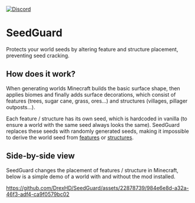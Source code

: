 [![Discord](https://img.shields.io/discord/904419828192927885.svg?logo=discord)](https://discord.gg/HeZayd6SxF)

# SeedGuard

Protects your world seeds by altering feature and structure placement, preventing seed cracking.

## How does it work?

When generating worlds Minecraft builds the basic surface shape, then applies biomes and finally adds surface
decorations, which consist of features (trees, sugar cane, grass, ores...) and structures (villages,
pillager outposts...). 

Each feature / structure has its own seed, which is hardcoded in vanilla (to ensure a world with
the same seed always looks the same). SeedGuard replaces these seeds with randomly generated seeds, making it impossible
to derive the world seed from [features](https://minecraft.fandom.com/wiki/Feature) or [structures](https://minecraft.fandom.com/wiki/Structure).

## Side-by-side view

SeedGuard changes the placement of features / structure in Minecraft, below is a simple demo of a world with and without
the mod installed.

https://github.com/DrexHD/SeedGuard/assets/22878739/984e6e8d-a32a-46f3-adf4-ca9f0579bc02